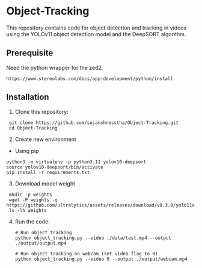 # Object-Tracking

This repository contains code for object detection and tracking in videos using the YOLOv11 object detection model and the DeepSORT algorithm.

## Prerequisite
Need the python wrapper for the zed2.
```
https://www.stereolabs.com/docs/app-development/python/install
```

## Installation
1. Clone this repository:
  ```
   git clone https://github.com/sujanshresstha/Object-Tracking.git
   cd Object-Tracking
  ```
2. Create new environment
  - Using pip
  ```
  python3 -m virtualenv -p python3.11 yolov10-deepsort
  source yolov10-deepsort/bin/activate
  pip install -r requirements.txt
  ```
3. Download model weight
  ```
   mkdir -p weights
   wget -P weights -q https://github.com/ultralytics/assets/releases/download/v8.3.0/yolo11x.pt
   ls -lh weights
  ```
4. Run the code:
   ```
   # Run object tracking
   python object_tracking.py --video ./data/test.mp4 --output ./output/output.mp4

   # Run object tracking on webcam (set video flag to 0)
   python object_tracking.py --video 0 --output ./output/webcam.mp4
